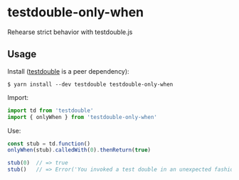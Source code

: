 # testdouble-only-when
Rehearse strict behavior with testdouble.js


## Usage

Install ([testdouble](https://github.com/testdouble/testdouble.js) is a peer dependency):

```
$ yarn install --dev testdouble testdouble-only-when
```

Import:

```javascript
import td from 'testdouble'
import { onlyWhen } from 'testdouble-only-when'
```

Use:

```javascript
const stub = td.function()
onlyWhen(stub).calledWith(0).thenReturn(true)

stub(0)  // => true
stub()   // => Error('You invoked a test double in an unexpected fashion.​​')
```
